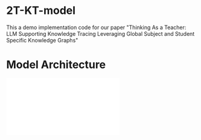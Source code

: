 # 2T-KT-model
This a demo implementation code for our paper "Thinking As a Teacher: LLM Supporting Knowledge Tracing Leveraging Global Subject and Student Specific Knowledge Graphs"

# Model Architecture
![Model Architecture](images/framework.pdf)

